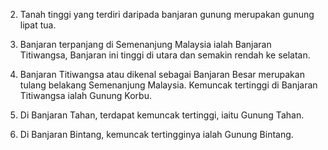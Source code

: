 2. Tanah tinggi yang terdiri daripada banjaran gunung merupakan gunung lipat tua.

3. Banjaran terpanjang di Semenanjung Malaysia ialah Banjaran Titiwangsa, Banjaran ini tinggi di utara dan semakin rendah ke selatan.

4. Banjaran Titiwangsa atau dikenal sebagai Banjaran Besar merupakan tulang belakang Semenanjung Malaysia. Kemuncak tertinggi di Banjaran Titiwangsa ialah Gunung Korbu.

5. Di Banjaran Tahan, terdapat kemuncak tertinggi, iaitu Gunung Tahan.

6. Di Banjaran Bintang, kemuncak tertingginya ialah Gunung Bintang.
